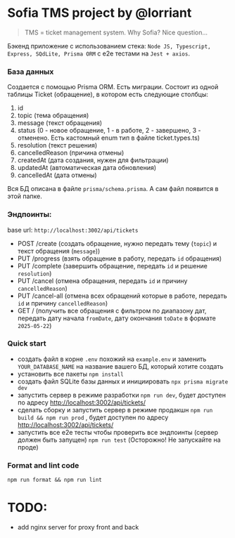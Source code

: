 # Sofia TMS project by @lorriant

> TMS = ticket management system. Why Sofia? Nice question...

Бэкенд приложение с использованием стека: `Node JS, Typescript, Express, SQdLite, Prisma ORM` с е2е тестами на `Jest + axios`.

### База данных

Создается с помощью Prisma ORM. Есть миграции. Cостоит из одной таблицы Ticket (обращение), в котором есть следующие столбцы:

1. id
2. topic (тема обращения)
3. message (текст обращения)
4. status (0 - новое обращение, 1 - в работе, 2 - завершено, 3 - отменено. Есть кастомный enum тип в файле ticket.types.ts)
5. resolution (текст решения)
6. cancelledReason (причина отмены)
7. createdAt (дата создания, нужен для фильтрации)
8. updatedAt (автоматическая дата обновления)
9. cancelledAt (дата отмены)

Вся БД описана в файле `prisma/schema.prisma`. А сам файл появится в этой папке.

### Эндпоинты:

base url: `http://localhost:3002/api/tickets`

- POST /create (создать обращение, нужно передать тему (`topic`) и текст обращения (`message`))
- PUT /progress (взять обращение в работу, передать `id` обращения)
- PUT /complete (завершить обращение, передать `id` и решение `resolution`)
- PUT /cancel (отмена обращения, передать `id` и причину `cancelledReason`)
- PUT /cancel-all (отмена всех обращений которые в работе, передать `id` и причину `cancelledReason`)
- GET / (получить все обращения с фильтром по диапазону дат, передать дату начала `fromDate`, дату окончания `toDate` в формате `2025-05-22`)

### Quick start

- создать файл в корне `.env` похожий на `example.env` и заменить `YOUR_DATABASE_NAME` на название вашего БД, который хотите создать
- установить все пакеты `npm install`
- создать файл SQLite базы данных и инициировать `npx prisma migrate dev`
- запустить сервер в режиме разработки `npm run dev`, будет доступен по адресу [http://localhost:3002/api/tickets/](http://localhost:3002/api/tickets/)
- сделать сборку и запустить сервер в режиме продакшн `npm run build && npm run prod` , будет доступен по адресу [http://localhost:3002/api/tickets/](http://localhost:3002/api/tickets/)
- запустить все е2е тесты чтобы проверить все эндпоинты (сервер должен быть запущен) `npm run test` (Осторожно! Не запускайте на проде)

### Format and lint code

`npm run format && npm run lint`

# TODO:
- add nginx server for proxy front and back
